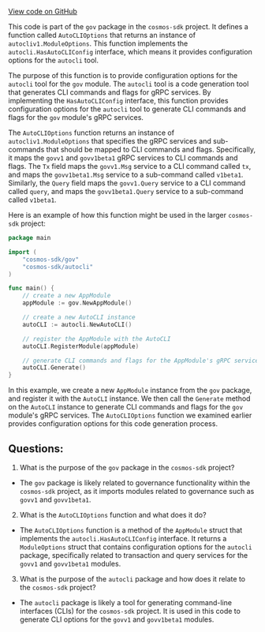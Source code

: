 [View code on GitHub](https://github.com/cosmos/cosmos-sdk.git/x/gov/autocli.go)

This code is part of the `gov` package in the `cosmos-sdk` project. It defines a function called `AutoCLIOptions` that returns an instance of `autocliv1.ModuleOptions`. This function implements the `autocli.HasAutoCLIConfig` interface, which means it provides configuration options for the `autocli` tool.

The purpose of this function is to provide configuration options for the `autocli` tool for the `gov` module. The `autocli` tool is a code generation tool that generates CLI commands and flags for gRPC services. By implementing the `HasAutoCLIConfig` interface, this function provides configuration options for the `autocli` tool to generate CLI commands and flags for the `gov` module's gRPC services.

The `AutoCLIOptions` function returns an instance of `autocliv1.ModuleOptions` that specifies the gRPC services and sub-commands that should be mapped to CLI commands and flags. Specifically, it maps the `govv1` and `govv1beta1` gRPC services to CLI commands and flags. The `Tx` field maps the `govv1.Msg` service to a CLI command called `tx`, and maps the `govv1beta1.Msg` service to a sub-command called `v1beta1`. Similarly, the `Query` field maps the `govv1.Query` service to a CLI command called `query`, and maps the `govv1beta1.Query` service to a sub-command called `v1beta1`.

Here is an example of how this function might be used in the larger `cosmos-sdk` project:

```go
package main

import (
	"cosmos-sdk/gov"
	"cosmos-sdk/autocli"
)

func main() {
	// create a new AppModule
	appModule := gov.NewAppModule()

	// create a new AutoCLI instance
	autoCLI := autocli.NewAutoCLI()

	// register the AppModule with the AutoCLI
	autoCLI.RegisterModule(appModule)

	// generate CLI commands and flags for the AppModule's gRPC services
	autoCLI.Generate()
}
```

In this example, we create a new `AppModule` instance from the `gov` package, and register it with the `AutoCLI` instance. We then call the `Generate` method on the `AutoCLI` instance to generate CLI commands and flags for the `gov` module's gRPC services. The `AutoCLIOptions` function we examined earlier provides configuration options for this code generation process.
## Questions: 
 1. What is the purpose of the `gov` package in the `cosmos-sdk` project?
- The `gov` package is likely related to governance functionality within the `cosmos-sdk` project, as it imports modules related to governance such as `govv1` and `govv1beta1`.

2. What is the `AutoCLIOptions` function and what does it do?
- The `AutoCLIOptions` function is a method of the `AppModule` struct that implements the `autocli.HasAutoCLIConfig` interface. It returns a `ModuleOptions` struct that contains configuration options for the `autocli` package, specifically related to transaction and query services for the `govv1` and `govv1beta1` modules.

3. What is the purpose of the `autocli` package and how does it relate to the `cosmos-sdk` project?
- The `autocli` package is likely a tool for generating command-line interfaces (CLIs) for the `cosmos-sdk` project. It is used in this code to generate CLI options for the `govv1` and `govv1beta1` modules.